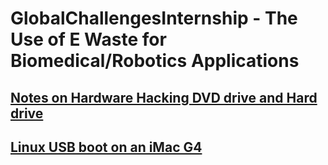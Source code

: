 # GlobalChallengesInternship - The Use of E Waste for Biomedical/Robotics Applications

<h2>
<a href=https://github.com/Jmack66/GlobalChallengesInternship/blob/main/HardwareHackingDVDDrives.md>Notes on Hardware Hacking DVD drive and Hard drive</a>
</h2>
<h2>
<a href=https://github.com/Jmack66/GlobalChallengesInternship/blob/main/LinuxOnImacG4.md>Linux USB boot on an iMac G4</a>
